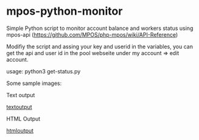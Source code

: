 # mpos-python-monitor
Simple Python script to monitor account balance and workers status using mpos-api (https://github.com/MPOS/php-mpos/wiki/API-Reference)

Modifiy the script and assing your key and userid in the variables, you can get the api and user id in the pool webseite under my account => edit account.

usage: python3 get-status.py 

Some sample images:

Text output

[textoutput]: https://github.com/dgancedo/mpos-python-monitor/blob/master/images/text_output.png
[textoutput][]

HTML Output


[htmloutput]: https://github.com/dgancedo/mpos-python-monitor/blob/master/images/html_output.png
[htmloutput][]
